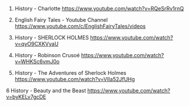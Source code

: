 

1. History - Charlotte
https://www.youtube.com/watch?v=RQeSrRv1rnQ


2. English Fairy Tales - Youtube Channel
https://www.youtube.com/c/EnglishFairyTales/videos



3. History - SHERLOCK HOLMES 
https://www.youtube.com/watch?v=qyO9CXKVyaU



4. History - Robinson Crusoé
https://www.youtube.com/watch?v=WHKSc6vmJ0o 


5. History - The Adventures of Sherlock Holmes
https://www.youtube.com/watch?v=VIIa52JfUHg


6 History - Beauty and the Beast
https://www.youtube.com/watch?v=byKELv7gcDE